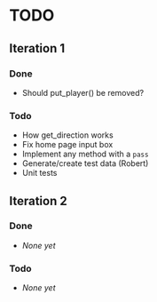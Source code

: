 TODO
====

## Iteration 1

### Done
* Should put\_player() be removed?

### Todo
* How get\_direction works
* Fix home page input box
* Implement any method with a `pass`
* Generate/create test data (Robert)
* Unit tests

## Iteration 2

### Done
* *None yet*

### Todo
* *None yet*
